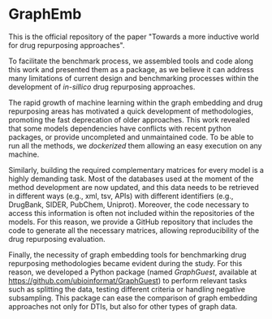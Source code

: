 # GraphEmb

This is the official repository of the paper "Towards a more inductive world for drug repurposing approaches". 

To facilitate the benchmark process, we assembled tools and code along this work and presented them as a package, as we believe it can address many limitations of current design and benchmarking processes within the development of *in-sillico* drug repurposing approaches.

The rapid growth of machine learning within the graph embedding and drug repurposing areas has motivated a quick development of methodologies, promoting the fast deprecation of older approaches. This work revealed that some models dependencies have conflicts with recent python packages, or provide uncompleted and unmaintained code. To be able to run all the methods, we *dockerized* them allowing an easy execution on any machine. 

Similarly, building the required complementary matrices for every model is a highly demanding task. Most of the databases used at the moment of the method development are now updated, and this data needs to be retrieved in different ways (e.g., xml, tsv, APIs) with different identifiers (e.g., DrugBank, SIDER, PubChem, Uniprot). Moreover, the code necessary to access this information is often not included within the repositories of the models. For this reason, we provide a GitHub repository that includes the code to generate all the necessary matrices, allowing reproducibility of the drug repurposing evaluation.

Finally, the necessity of graph embedding tools for benchmarking drug repurposing methodologies became evident during the study. For this reason, we developed a Python package (named *GraphGuest*, available at https://github.com/ubioinformat/GraphGuest) to perform relevant tasks such as splitting the data, testing different criteria or handling negative subsampling. This package can ease the comparison of graph embedding approaches not only for DTIs, but also for other types of graph data. 
